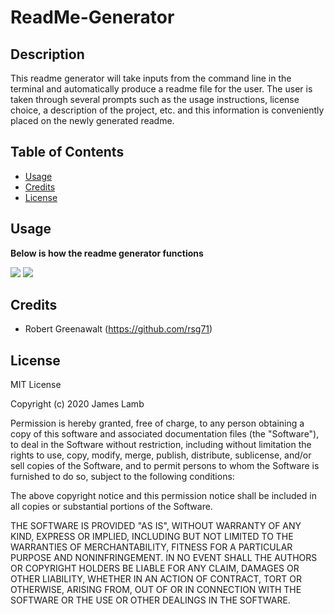 # ReadMe-Generator


## Description

This readme generator will take inputs from the command line in the terminal and automatically produce a readme file for the user. The user is taken through several prompts such as the usage instructions, license choice, a description of the project, etc. and this information is conveniently placed on the newly generated readme.

## Table of Contents

* [Usage](#usage)
* [Credits](#credits)
* [License](#license)

## Usage

**Below is how the readme generator functions**

<img src="imgs/gif1.gif">


<img src="imgs/gif2.gif">



## Credits
* Robert Greenawalt (https://github.com/rsg71)

## License

MIT License

Copyright (c) 2020 James Lamb

Permission is hereby granted, free of charge, to any person obtaining a copy of this software and associated documentation files (the "Software"), to deal in the Software without restriction, including without limitation the rights to use, copy, modify, merge, publish, distribute, sublicense, and/or sell copies of the Software, and to permit persons to whom the Software is furnished to do so, subject to the following conditions:

The above copyright notice and this permission notice shall be included in all copies or substantial portions of the Software.

THE SOFTWARE IS PROVIDED "AS IS", WITHOUT WARRANTY OF ANY KIND, EXPRESS OR IMPLIED, INCLUDING BUT NOT LIMITED TO THE WARRANTIES OF MERCHANTABILITY, FITNESS FOR A PARTICULAR PURPOSE AND NONINFRINGEMENT. IN NO EVENT SHALL THE AUTHORS OR COPYRIGHT HOLDERS BE LIABLE FOR ANY CLAIM, DAMAGES OR OTHER LIABILITY, WHETHER IN AN ACTION OF CONTRACT, TORT OR OTHERWISE, ARISING FROM, OUT OF OR IN CONNECTION WITH THE SOFTWARE OR THE USE OR OTHER DEALINGS IN THE SOFTWARE.